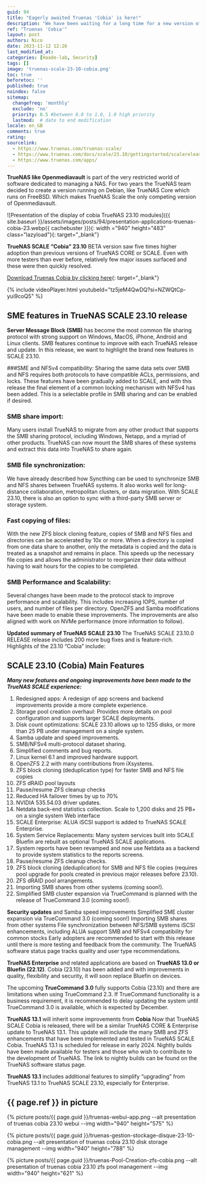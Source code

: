 ```yaml
---
guid: 94
title: "Eagerly awaited Truenas 'Cobia' is here!"
description: "We have been waiting for a long time for a new version of the free NAS management system Truenas scale version which runs under Debian, Truenas v23.10 Cobia"
ref: "Truenas 'Cobia'"
layout: post
authors: Nico
date: 2023-11-12 12:26
last_modified_at: 
categories: [Haade-lab, Security]
tags: []
image: 'truenas-scale-23-10-cobia.png'
toc: true
beforetoc: ''
published: true
noindex: false
sitemap:
  changefreq: 'monthly'
  exclude: 'no'
  priority: 0.5 #between 0.0 to 1.0, 1.0 high priority
  lastmod:  # date to end modification
locale: en_GB
comments: true
rating:  
sourcelink:
  - https://www.truenas.com/truenas-scale/
  - https://www.truenas.com/docs/scale/23.10/gettingstarted/scalereleasenotes/
  - https://www.truenas.com/apps/
---
```


**TrueNAS like Openmediavault** is part of the very restricted world of software dedicated to managing a NAS. For two years the TrueNAS team decided to create a version running on Debian, like TrueNAS Core which runs on FreeBSD. Which makes TrueNAS Scale the only competing version of Openmediavault.

![Presentation of the display of cobia TrueNAS 23.10 modules]({{ site.baseurl }}/assets/images/posts/94/presentation-applications-truenas-cobia-23.webp{{ cachebuster }}){: width ="940" height="483" class="lazyload"}{: target="_blank"}

**TrueNAS SCALE “Cobia” 23.10** BETA version saw five times higher adoption than previous versions of TrueNAS CORE or SCALE. Even with more testers than ever before, relatively few major issues surfaced and these were then quickly resolved.

[Download Truenas Cobia by clicking here](https://www.truenas.com/download-truenas-scale/){: target="_blank"}

{% include videoPlayer.html youtubeId="tz5jeM4QwDQ?si=NZWQtCp-yui9coQ5" %}

## SME features in TrueNAS SCALE 23.10 release

**Server Message Block (SMB)** has become the most common file sharing protocol with strong support on Windows, MacOS, iPhone, Android and Linux clients. SMB features continue to improve with each TrueNAS release and update. In this release, we want to highlight the brand new features in SCALE 23.10.

###SME and NFSv4 compatibility:
Sharing the same data sets over SMB and NFS requires both protocols to have compatible ACLs, permissions, and locks. These features have been gradually added to SCALE, and with this release the final element of a common locking mechanism with NFSv4 has been added. This is a selectable profile in SMB sharing and can be enabled if desired.

### SMB share import:
Many users install TrueNAS to migrate from any other product that supports the SMB sharing protocol, including Windows, Netapp, and a myriad of other products. TrueNAS can now mount the SMB shares of these systems and extract this data into TrueNAS to share again.

### SMB file synchronization:
We have already described how Syncthing can be used to synchronize SMB and NFS shares between TrueNAS systems. It also works well for long-distance collaboration, metropolitan clusters, or data migration. With SCALE 23.10, there is also an option to sync with a third-party SMB server or storage system.

### Fast copying of files:
With the new ZFS block cloning feature, copies of SMB and NFS files and directories can be accelerated by 10x or more. When a directory is copied from one data share to another, only the metadata is copied and the data is treated as a snapshot and remains in place. This speeds up the necessary file copies and allows the administrator to reorganize their data without having to wait hours for the copies to be completed.

### SMB Performance and Scalability:
Several changes have been made to the protocol stack to improve performance and scalability. This includes increasing IOPS, number of users, and number of files per directory. OpenZFS and Samba modifications have been made to enable these improvements. The improvements are also aligned with work on NVMe performance (more information to follow).

**Updated summary of TrueNAS SCALE 23.10**
The TrueNAS SCALE 23.10.0 RELEASE release includes 200 more bug fixes and is feature-rich. Highlights of the 23.10 “Cobia” include:

## SCALE 23.10 (Cobia) Main Features

***Many new features and ongoing improvements have been made to the TrueNAS SCALE experience:***

1. Redesigned apps: A redesign of app screens and backend improvements provide a more complete experience.
2. Storage pool creation overhaul: Provides more details on pool configuration and supports larger SCALE deployments.
3. Disk count optimizations: SCALE 23.10 allows up to 1255 disks, or more than 25 PB under management on a single system.
4. Samba update and speed improvements.
5. SMB/NFSv4 multi-protocol dataset sharing.
6. Simplified comments and bug reports.
7. Linux kernel 6.1 and improved hardware support.
8. OpenZFS 2.2 with many contributions from iXsystems.
9. ZFS block cloning (deduplication type) for faster SMB and NFS file copies
10. ZFS dRAID pool layouts
11. Pause/resume ZFS cleanup checks
12. Reduced HA failover times by up to 70%
13. NVIDIA 535.54.03 driver updates.
14. Netdata back-end statistics collection. Scale to 1,200 disks and 25 PB+ on a single system
Web interface
1. SCALE Enterprise: ALUA iSCSI support is added to TrueNAS SCALE Enterprise.
2. System Service Replacements: Many system services built into SCALE Bluefin are rebuilt as optional TrueNAS SCALE applications.
3. System reports have been revamped and now use Netdata as a backend to provide system statistics to the reports screens.
4. Pause/resume ZFS cleanup checks.
5. ZFS block cloning (deduplication) for SMB and NFS file copies (requires pool upgrade for pools created in previous major releases before 23.10).
6. ZFS dRAID pool arrangements.
7. Importing SMB shares from other systems (coming soon!).
8. Simplified SMB cluster expansion via TrueCommand is planned with the release of TrueCommand 3.0 (coming soon!).

**Security updates** and Samba speed improvements
Simplified SME cluster expansion via TrueCommand 3.0 (coming soon!)
Importing SMB shares from other systems
File synchronization between NFS/SMB systems
iSCSI enhancements, including ALUA support
SMB and NFSv4 compatibility for common stocks
Early adopters are recommended to start with this release until there is more testing and feedback from the community. The TrueNAS software status page tracks quality and user type recommendations.

**TrueNAS Enterprise** and related applications are based on **TrueNAS 13.0 or Bluefin (22.12)**. Cobia (23.10) has been added and with improvements in quality, flexibility and security, it will soon replace Bluefin on devices.

The upcoming **TrueCommand 3.0** fully supports Cobia (23.10) and there are limitations when using TrueCommand 2.3. If TrueCommand functionality is a business requirement, it is recommended to delay updating the system until TrueCommand 3.0 is available, which is expected by December.

**TrueNAS 13.1** will inherit some improvements from **Cobia**
Now that TrueNAS SCALE Cobia is released, there will be a similar TrueNAS CORE & Enterprise update to TrueNAS 13.1. This update will include the many SMB and ZFS enhancements that have been implemented and tested in TrueNAS SCALE Cobia. TrueNAS 13.1 is scheduled for release in early 2024. Nightly builds have been made available for testers and those who wish to contribute to the development of TrueNAS. The link to nightly builds can be found on the TrueNAS software status page.

**TrueNAS 13.1** includes additional features to simplify “upgrading” from TrueNAS 13.1 to TrueNAS SCALE 23.10, especially for Enterprise.

## {{ page.ref }} in picture

{% picture posts/{{ page.guid }}/truenas-webui-app.png --alt presentation of truenas cobia 23.10 webui --img width="940" height="575" %}

{% picture posts/{{ page.guid }}/truenas-gestion-stockage-disque-23-10-cobia.png --alt presentation of truenas cobia 23.10 disk storage management --img width="940" height="788" %}

{% picture posts/{{ page.guid }}/truenas-Pool-Creation-zfs-cobia.png --alt presentation of truenas cobia 23.10 zfs pool management --img width="940" height="621" %}

